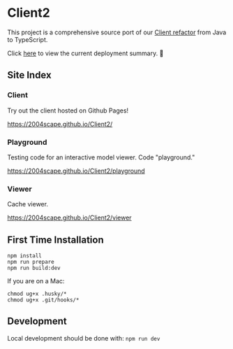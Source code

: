 # Client2

This project is a comprehensive source port of our [Client refactor](https://github.com/2004scape/Client) from Java to TypeScript.

Click [here](https://github.com/2004scape/Client2/tree/gh-pages) to view the current deployment summary. 🚀

## Site Index

### Client

Try out the client hosted on Github Pages!

https://2004scape.github.io/Client2/

### Playground

Testing code for an interactive model viewer. Code "playground."

https://2004scape.github.io/Client2/playground

### Viewer

Cache viewer.

https://2004scape.github.io/Client2/viewer

## First Time Installation

```shell
npm install
npm run prepare
npm run build:dev
```

If you are on a Mac:
```shell
chmod ug+x .husky/*
chmod ug+x .git/hooks/*
```

## Development

Local development should be done with: `npm run dev`

